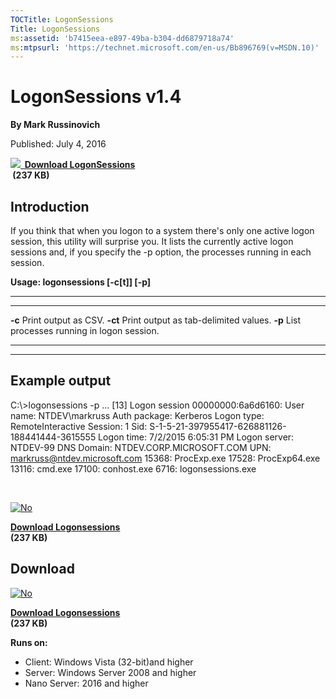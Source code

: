 ```yaml
--- 
TOCTitle: LogonSessions
Title: LogonSessions
ms:assetid: 'b7415eea-e897-49ba-b304-dd6879718a74'
ms:mtpsurl: 'https://technet.microsoft.com/en-us/Bb896769(v=MSDN.10)'
---
```


LogonSessions v1.4
==================

**By Mark Russinovich**

Published: July 4, 2016

**[![](/media/landing/sysinternals/download_sm.png)
 Download
LogonSessions](https://download.sysinternals.com/files/logonsessions.zip)  
 (237 KB)**


## Introduction

If you think that when you logon to a system there's only one active
logon session, this utility will surprise you. It lists the currently
active logon sessions and, if you specify the -p option, the processes
running in each session.

**Usage: logonsessions \[-c\[t\]\] \[-p\]**

 
--------- 
------------------------------------------
  **-c**    Print output as CSV.
  **-ct**   Print output as tab-delimited values.
  **-p**    List processes running in logon session.
 
--------- 
------------------------------------------

  

## Example output


C:\\&gt;logonsessions -p … \[13\] Logon session 00000000:6a6d6160: User
name: NTDEV\\markruss Auth package: Kerberos Logon type:
RemoteInteractive Session: 1 Sid:
S-1-5-21-397955417-626881126-188441444-3615555 Logon time: 7/2/2015
6:05:31 PM Logon server: NTDEV-99 DNS Domain: NTDEV.CORP.MICROSOFT.COM
UPN: markruss@ntdev.microsoft.com 15368: ProcExp.exe 17528:
ProcExp64.exe 13116: cmd.exe 17100: conhost.exe 6716: logonsessions.exe

 

[![No](/media/landing/sysinternals/download_sm.png "Download")
](https://download.sysinternals.com/files/logonsessions.zip)

[**Download Logonsessions**  
](https://download.sysinternals.com/files/logonsessions.zip)**(237 KB)**

  

<div class="RightAdRail">

<div>


## Download

  

[![No](/media/landing/sysinternals/download_sm.png "Download")
](https://download.sysinternals.com/files/logonsessions.zip)

[**Download Logonsessions**  
](https://download.sysinternals.com/files/logonsessions.zip)**(237 KB)**

**Runs on:**

-   Client: Windows Vista (32-bit)and higher
-   Server: Windows Server 2008 and higher
-   Nano Server: 2016 and higher



